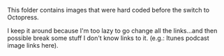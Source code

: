 This folder contains images that were hard coded before the switch to Octopress.

I keep it around because I'm too lazy to go change all the links...and then possible break some stuff I don't know links to it. (e.g.: Itunes podcast image links here).
